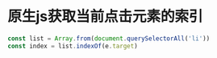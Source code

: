 # 原生js获取当前点击元素的索引

```javascript
const list = Array.from(document.querySelectorAll('li'))
const index = list.indexOf(e.target)
```
